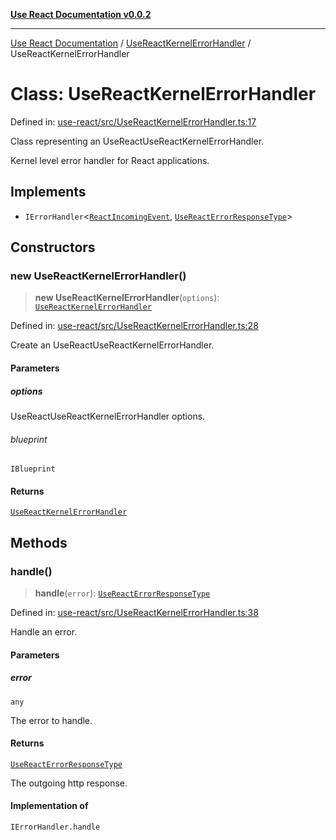 [**Use React Documentation v0.0.2**](../../README.md)

***

[Use React Documentation](../../modules.md) / [UseReactKernelErrorHandler](../README.md) / UseReactKernelErrorHandler

# Class: UseReactKernelErrorHandler

Defined in: [use-react/src/UseReactKernelErrorHandler.ts:17](https://github.com/stonemjs/use-react/blob/50c96852bd65a75b7f2a00786393fb0c90af6da8/src/UseReactKernelErrorHandler.ts#L17)

Class representing an UseReactUseReactKernelErrorHandler.

Kernel level error handler for React applications.

## Implements

- `IErrorHandler`\<[`ReactIncomingEvent`](../../declarations/type-aliases/ReactIncomingEvent.md), [`UseReactErrorResponseType`](../type-aliases/UseReactErrorResponseType.md)\>

## Constructors

### new UseReactKernelErrorHandler()

> **new UseReactKernelErrorHandler**(`options`): [`UseReactKernelErrorHandler`](UseReactKernelErrorHandler.md)

Defined in: [use-react/src/UseReactKernelErrorHandler.ts:28](https://github.com/stonemjs/use-react/blob/50c96852bd65a75b7f2a00786393fb0c90af6da8/src/UseReactKernelErrorHandler.ts#L28)

Create an UseReactUseReactKernelErrorHandler.

#### Parameters

##### options

UseReactUseReactKernelErrorHandler options.

###### blueprint

`IBlueprint`

#### Returns

[`UseReactKernelErrorHandler`](UseReactKernelErrorHandler.md)

## Methods

### handle()

> **handle**(`error`): [`UseReactErrorResponseType`](../type-aliases/UseReactErrorResponseType.md)

Defined in: [use-react/src/UseReactKernelErrorHandler.ts:38](https://github.com/stonemjs/use-react/blob/50c96852bd65a75b7f2a00786393fb0c90af6da8/src/UseReactKernelErrorHandler.ts#L38)

Handle an error.

#### Parameters

##### error

`any`

The error to handle.

#### Returns

[`UseReactErrorResponseType`](../type-aliases/UseReactErrorResponseType.md)

The outgoing http response.

#### Implementation of

`IErrorHandler.handle`
